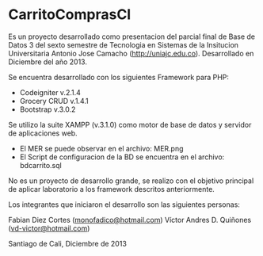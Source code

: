 CarritoComprasCI
================

Es un proyecto desarrollado como presentacion del parcial final de Base de Datos 3 del sexto semestre de Tecnologia en Sistemas de la Insitucion Universitaria Antonio Jose Camacho (http://uniajc.edu.co). Desarrollado en Diciembre del año 2013.

Se encuentra desarrollado con los siguientes Framework para PHP:

* Codeigniter v.2.1.4
* Grocery CRUD v.1.4.1
* Bootstrap v.3.0.2

Se utilizo la suite XAMPP (v.3.1.0) como motor de base de datos y servidor de aplicaciones web.
* El MER se puede observar en el archivo: MER.png
* El Script de configuracion de la BD se encuentra en el archivo: bdcarrito.sql

No es un proyecto de desarrollo grande, se realizo con el objetivo principal de aplicar laboratorio a los framework descritos anteriormente.

Los integrantes que iniciaron el desarrollo son las siguientes personas:

Fabian Diez Cortes  (monofadico@hotmail.com)
Víctor Andres D. Quiñones (vd-victor@hotmail.com)

Santiago de Cali, Diciembre de 2013
